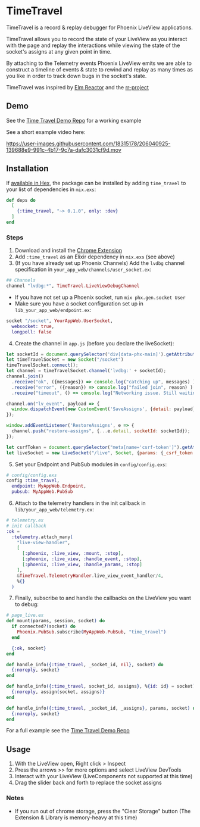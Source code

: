 # TimeTravel

TimeTravel is a record & replay debugger for Phoenix LiveView applications.

TimeTravel allows you to record the state of your LiveView as you interact with the page and replay the interactions while viewing the state of the socket's assigns at any given point in time.

By attaching to the Telemetry events Phoenix LiveView emits we are able to construct a timeline of events & state to rewind and replay as many times as you like in order to track down bugs in the socket's state.

TimeTravel was inspired by [Elm Reactor](https://elm-lang.org/news/time-travel-made-easy) and the [rr-project](https://rr-project.org/)

## Demo

See the [Time Travel Demo Repo](https://github.com/JohnnyCurran/TimeTravelDemo) for a working example

See a short example video here:

https://user-images.githubusercontent.com/18315178/206040925-139688e9-991c-4b17-9c7a-dafc3031cf9d.mov

## Installation

If [available in Hex](https://hex.pm/docs/publish), the package can be installed
by adding `time_travel` to your list of dependencies in `mix.exs`:

```elixir
def deps do
  [
    {:time_travel, "~> 0.1.0", only: :dev}
  ]
end
```

### Steps
1. Download and install the [Chrome Extension](https://github.com/JohnnyCurran/LiveViewTimeTravelExtension)
2. Add `:time_travel` as an Elixir dependency in `mix.exs` (see above)
3. (If you have already set up Phoenix Channels) Add the `lvdbg` channel specification in `your_app_web/channels/user_socket.ex`:
```elixir
## Channels
channel "lvdbg:*", TimeTravel.LiveViewDebugChannel
```
  - If you have not set up a Phoenix socket, run `mix phx.gen.socket User`
  - Make sure you have a socket configuration set up in `lib_your_app_web/endpoint.ex`:
  ```elixir
  socket "/socket", YourAppWeb.UserSocket,
    websocket: true,
    longpoll: false
  ```
4. Create the channel in `app.js` (before you declare the liveSocket):
```js
let socketId = document.querySelector('div[data-phx-main]').getAttribute("id");
let timeTravelSocket = new Socket("/socket")
timeTravelSocket.connect();
let channel = timeTravelSocket.channel('lvdbg:' + socketId);
channel.join()
  .receive("ok", ({messages}) => console.log("catching up", messages) )
  .receive("error", ({reason}) => console.log("failed join", reason) )
  .receive("timeout", () => console.log("Networking issue. Still waiting..."))

channel.on("lv_event", payload => {
  window.dispatchEvent(new CustomEvent('SaveAssigns', {detail: payload}));
});

window.addEventListener('RestoreAssigns', e => {
  channel.push("restore-assigns", {...e.detail, socketId: socketId});
});

let csrfToken = document.querySelector("meta[name='csrf-token']").getAttribute("content")
let liveSocket = new LiveSocket("/live", Socket, {params: {_csrf_token: csrfToken}})
```
5. Set your Endpoint and PubSub modules in `config/config.exs`:
```elixir
# config/config.exs
config :time_travel,
  endpoint: MyAppWeb.Endpoint,
  pubsub: MyAppWeb.PubSub
```

6. Attach to the telemetry handlers in the init callback in `lib/your_app_web/telemetry.ex`:
```elixir
# telemetry.ex
# init callback
:ok =
  :telemetry.attach_many(
    "live-view-handler",
    [
      [:phoenix, :live_view, :mount, :stop],
      [:phoenix, :live_view, :handle_event, :stop],
      [:phoenix, :live_view, :handle_params, :stop]
    ],
    &TimeTravel.TelemetryHandler.live_view_event_handler/4,
    %{}
  )
```


7. Finally, subscribe to and handle the callbacks on the LiveView you want to debug:
```elixir
# page_live.ex
def mount(params, session, socket) do
  if connected?(socket) do
    Phoenix.PubSub.subscribe(MyAppWeb.PubSub, "time_travel")
  end

  {:ok, socket}
end

def handle_info({:time_travel, _socket_id, nil}, socket) do
  {:noreply, socket}
end

def handle_info({:time_travel, socket_id, assigns}, %{id: id} = socket) when id == socket_id do
  {:noreply, assign(socket, assigns)}
end

def handle_info({:time_travel, _socket_id, _assigns}, params, socket) do
  {:noreply, socket}
end
```

For a full example see the [Time Travel Demo Repo](https://github.com/JohnnyCurran/TimeTravelDemo)

## Usage
1. With the LiveView open, Right click > Inspect
2. Press the arrows >> for more options and select LiveView DevTools
3. Interact with your LiveView (LiveComponents not supported at this time)
4. Drag the slider back and forth to replace the socket assigns

### Notes
- If you run out of chrome storage, press the "Clear Storage" button (The Extension & Library is memory-heavy at this time)
